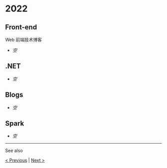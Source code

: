 # 2022

## Front-end

Web 前端技术博客

- *空*

## .NET

- *空*

## Blogs

- *空*

## Spark

- *空*

---

See also

[&lt; Previous](../2021) \| [Next &gt;](../2023)
